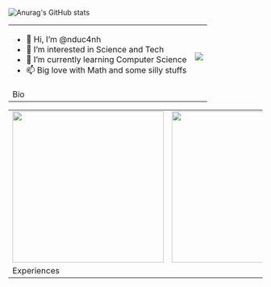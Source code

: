 
 
 ![Anurag's GitHub stats](https://github-readme-stats.vercel.app/api?username=nduc4nh&show_icons=true&theme=radical)
 
<table border="0">
 <tr>
    <td>
      <ul>
        <li>👋 Hi, I’m @nduc4nh </li>
        <li>👀 I’m interested in Science and Tech </li>
        <li>🌱 I’m currently learning Computer Science </li>
        <li>📫 Big love with Math and some silly stuffs </li>
      </ul>
   </td>
    <td><div class="column"><img src="https://github-readme-stats.vercel.app/api/top-langs/?username=nduc4nh&layout=compact&theme=dracula"></div></td>
 </tr>
 <tr>
  <td> Bio </td>
  </tr>
</table>

<table>
 <tr>
  <td>
   <img src = "https://storage.googleapis.com/hust-files/images/mso_13.3k.png" width = "300"/>
   </td>
  <td>
   <img src = "https://analyticsdrift.com/wp-content/uploads/2020/11/IBM-Data-AI-Conference.jpg" width = "300"/>
   </td>
  <tr>
  <td>
  Experiences
   </td>
   </tr>
  </tr>
 </table>
  <!---
nduc4nh/nduc4nh is a ✨ special ✨ repository because its `README.md` (this file) appears on your GitHub profile.
You can click the Preview link to take a look at your changes.
--->
